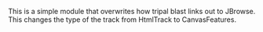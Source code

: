 This is a simple module that overwrites how tripal blast links out to JBrowse. This changes the type of the track from HtmlTrack to CanvasFeatures.
